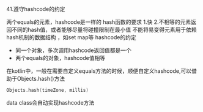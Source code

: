 41.遵守hashcode的约定

两个equals的元素，hashcode是一样的
hash函数的要求 1.快 2.不相等的元素返回不同的hash值，或者能够尽量将碰撞限制在最小值
不能将易变得元素用于依赖hash机制的数据结构 ，如set map等
hashcode的约定

- 同一个对象，多次调用hashcode返回值都是一个
- 两个equals的对象，hashcode值相等

在kotlin中，一般在需要自定义equals方法的时候，顺便自定义hashcode,可以借助于Objects.hash()方法
```kotlin
Objects.hash(timeZone, millis)
```
data class会自动实现hashcode方法
